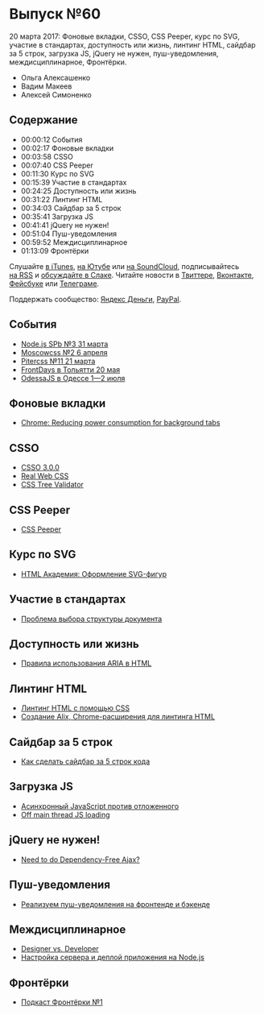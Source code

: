# Выпуск №60

20 марта 2017: Фоновые вкладки, CSSO, CSS Peeper, курс по SVG, участие в стандартах, доступность или жизнь, линтинг HTML, сайдбар за 5 строк, загрузка JS, jQuery не нужен, пуш-уведомления, междисциплинарное, Фронтёрки.

- Ольга Алексашенко
- Вадим Макеев
- Алексей Симоненко

## Содержание

- 00:00:12 События
- 00:02:17 Фоновые вкладки
- 00:03:58 CSSO
- 00:07:40 CSS Peeper
- 00:11:30 Курс по SVG
- 00:15:39 Участие в стандартах
- 00:24:25 Доступность или жизнь
- 00:31:22 Линтинг HTML
- 00:34:03 Сайдбар за 5 строк
- 00:35:41 Загрузка JS
- 00:41:41 jQuery не нужен!
- 00:51:04 Пуш-уведомления
- 00:59:52 Междисциплинарное
- 01:13:09 Фронтёрки

Слушайте [в iTunes](https://itunes.apple.com/podcast/id1080500016), [на Ютубе](https://www.youtube.com/playlist?list=PLMBnwIwFEFHcwuevhsNXkFTcadeX5R1Go) или [на SoundCloud](https://soundcloud.com/web-standards), подписывайтесь [на RSS](https://web-standards.ru/podcast/feed/) и [обсуждайте в Слаке](http://slack.web-standards.ru/). Читайте новости в [Твиттере](https://twitter.com/webstandards_ru), [Вконтакте](https://vk.com/webstandards_ru), [Фейсбуке](https://www.facebook.com/webstandardsru) или [Телеграме](https://t.me/webstandards_ru).

Поддержать сообщество: [Яндекс Деньги](https://money.yandex.ru/to/41001119329753), [PayPal](https://www.paypal.me/pepelsbey).

## События

- [Node.js SPb №3 31 марта](https://rossinno.timepad.ru/event/457207/)
- [Moscowcss №2 6 апреля](https://moscowcss.timepad.ru/event/457567/)
- [Pitercss №11 21 марта](https://pitercss.timepad.ru/event/457274/)
- [FrontDays в Тольятти 20 мая](https://frontdays.ru/)
- [OdessaJS в Одессе 1—2 июля](http://odessajs.org/)

## Фоновые вкладки

- [Chrome: Reducing power consumption for background tabs](https://blog.chromium.org/2017/03/reducing-power-consumption-for.html)

## CSSO

- [CSSO 3.0.0](https://github.com/css/csso/releases/tag/v3.0.0)
- [Real Web CSS](https://github.com/csstree/real-web-css)
- [CSS Tree Validator](https://atom.io/packages/csstree-validator)

## CSS Peeper

- [CSS Peeper](https://csspeeper.com/)

## Курс по SVG

- [HTML Академия: Оформление SVG-фигур](https://htmlacademy.ru/courses/187)

## Участие в стандартах

- [Проблема выбора структуры документа](http://css-live.ru/html5/problema-vybora-struktury-dokumenta.html)

## Доступность или жизнь

- [Правила использования ARIA в HTML](https://habr.ru/p/323876/)

## Линтинг HTML

- [Линтинг HTML с помощью CSS](http://front-end.su/linting-html-using-css)
- [Создание Alix, Chrome-расширения для линтинга HTML](http://front-end.su/making-alix-a-chrome-extension-for-linting-html)

## Сайдбар за 5 строк

- [Как сделать сайдбар за 5 строк кода](https://habrahabr.ru/post/323934/)

## Загрузка JS

- [Асинхронный JavaScript против отложенного](https://habr.ru/p/323790/)
- [Off main thread JS loading](https://twitter.com/samccone/status/840262345783881729)

## jQuery не нужен!

- [Need to do Dependency-Free Ajax?](https://css-tricks.com/need-dependency-free-ajax/)

## Пуш-уведомления

- [Реализуем пуш-уведомления на фронтенде и бэкенде](https://medium.com/p/9fea70221028)

## Междисциплинарное

- [Designer vs. Developer](https://youtu.be/8T94qu8IWWk)
- [Настройка сервера и деплой приложения на Node.js](https://youtu.be/1OU5ngq-WyM?list=PLQlWzK5tU-gDyxC1JTpyC2avvJlt3hrIh)

## Фронтёрки

- [Подкаст Фронтёрки №1](https://soundcloud.com/fronterki/ep-001)
